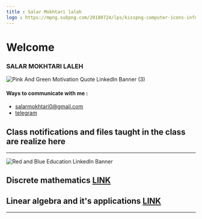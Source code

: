 ```yaml
---
title : Salar Mokhtari laleh
logo : https://mpng.subpng.com/20180724/lps/kisspng-computer-icons-information-technology-computer-sci-information-technology-technician-5b56db7f046df9.8593400815324189430182.jpg
---
```

# Welcome

### SALAR MOKHTARI LALEH
![Pink And Green Motivation Quote LinkedIn Banner (3)](https://user-images.githubusercontent.com/75142232/156870268-18f04ed3-b5e6-4c52-be36-a4522d7285da.png)
#### Ways to communicate with me :
  * [salarmokhtari0@gmail.com](salarmokhtari0@gmail.com)
  * [telegram](https://t.me/Salarmokhtaril)

## Class notifications and files taught in the class are realize here



--- 
![Red and Blue Education LinkedIn Banner](https://user-images.githubusercontent.com/75142232/156875296-c7f25b16-06f6-414f-9c45-8449c4a6ae67.png)
## Discrete mathematics [LINK](https://salarmokhtaril.github.io/TA/DM)
## Linear algebra and it's applications [LINK](https://salarmokhtaril.github.io/TA/LA)
---

